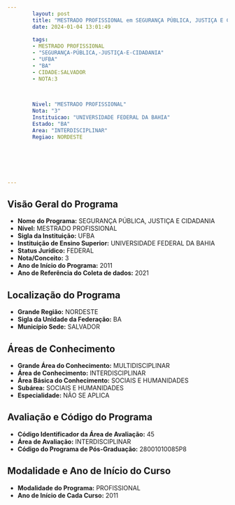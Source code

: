 ```yaml
---
        layout: post
        title: "MESTRADO PROFISSIONAL em SEGURANÇA PÚBLICA, JUSTIÇA E CIDADANIA na UFBA  "
        date: 2024-01-04 13:01:49
     
        tags:
        - MESTRADO PROFISSIONAL
        - "SEGURANÇA-PÚBLICA,-JUSTIÇA-E-CIDADANIA"
        - "UFBA"
        - "BA"
        - CIDADE:SALVADOR
        - NOTA:3
        
       

        Nivel: "MESTRADO PROFISSIONAL"
        Nota: "3"
        Instituicao: "UNIVERSIDADE FEDERAL DA BAHIA"
        Estado: "BA"
        Area: "INTERDISCIPLINAR"
        Regiao: NORDESTE
        
        
        
        
        
        
---
```

## Visão Geral do Programa
- **Nome do Programa:** SEGURANÇA PÚBLICA, JUSTIÇA E CIDADANIA
- **Nível:** MESTRADO PROFISSIONAL
- **Sigla da Instituição:** UFBA
- **Instituição de Ensino Superior:** UNIVERSIDADE FEDERAL DA BAHIA
- **Status Jurídico:** FEDERAL
- **Nota/Conceito:** 3
- **Ano de Início do Programa:** 2011
- **Ano de Referência do Coleta de dados:** 2021

## Localização do Programa
- **Grande Região:** NORDESTE
- **Sigla da Unidade da Federação:** BA
- **Município Sede:** SALVADOR

## Áreas de Conhecimento
- **Grande Área do Conhecimento:** MULTIDISCIPLINAR
- **Área de Conhecimento:** INTERDISCIPLINAR
- **Área Básica do Conhecimento:** SOCIAIS E HUMANIDADES
- **Subárea:** SOCIAIS E HUMANIDADES
- **Especialidade:** NÃO SE APLICA

## Avaliação e Código do Programa
- **Código Identificador da Área de Avaliação:** 45
- **Área de Avaliação:** INTERDISCIPLINAR
- **Código do Programa de Pós-Graduação:** 28001010085P8


## Modalidade e Ano de Início do Curso
- **Modalidade do Programa:** PROFISSIONAL
- **Ano de Início de Cada Curso:** 2011
